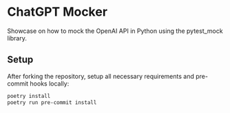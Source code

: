 # ChatGPT Mocker

Showcase on how to mock the OpenAI API in Python using the pytest_mock library.

## Setup

After forking the repository, setup all necessary requirements and pre-commit hooks locally:

```bash
poetry install
poetry run pre-commit install
```